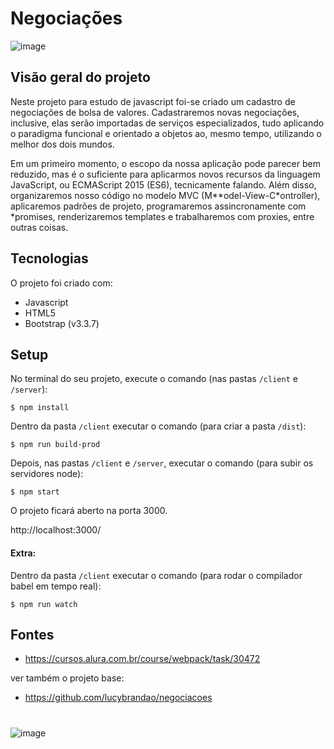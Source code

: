 # Negociações

![image](https://user-images.githubusercontent.com/39086256/187966305-77e13405-ae46-41de-884b-2fd39e860a2f.png)

## Visão geral do projeto
Neste projeto para estudo de javascript foi-se criado um cadastro de negociações de bolsa de valores. Cadastraremos novas negociações, inclusive, elas serão importadas de serviços especializados, tudo aplicando o paradigma funcional e orientado a objetos ao, mesmo tempo, utilizando o melhor dos dois mundos.

Em um primeiro momento, o escopo da nossa aplicação pode parecer bem reduzido, mas é o suficiente para aplicarmos novos recursos da linguagem JavaScript, ou ECMAScript 2015 (ES6), tecnicamente falando. Além disso, organizaremos nosso código no modelo MVC (M**odel-View-C*ontroller), aplicaremos padrões de projeto, programaremos assincronamente com *promises, renderizaremos templates e trabalharemos com proxies, entre outras coisas.

## Tecnologias
O projeto foi criado com:
* Javascript
* HTML5
* Bootstrap (v3.3.7)

## Setup
No terminal do seu projeto, execute o comando (nas pastas `/client` e `/server`):

```shell
$ npm install
```

Dentro da pasta `/client` executar o comando (para criar a pasta `/dist`):

```shell
$ npm run build-prod
```

Depois, nas pastas `/client` e `/server`, executar o comando (para subir os servidores node):

```shell
$ npm start
```

O projeto ficará aberto na porta 3000.

http://localhost:3000/

#### Extra:

Dentro da pasta `/client` executar o comando (para rodar o compilador babel em tempo real):

```shell
$ npm run watch
```

## Fontes
- https://cursos.alura.com.br/course/webpack/task/30472

ver também o projeto base:
- https://github.com/lucybrandao/negociacoes

#
![image](https://user-images.githubusercontent.com/39086256/188159409-ae655b69-b8d2-424e-860e-d83b905e3224.png)

